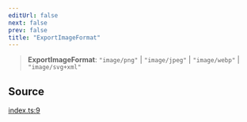 ```yaml
---
editUrl: false
next: false
prev: false
title: "ExportImageFormat"
---
```


> **ExportImageFormat**: `"image/png"` \| `"image/jpeg"` \| `"image/webp"` \| `"image/svg+xml"`

## Source

[index.ts:9](https://github.com/dgmjs/dgmjs/blob/main/packages/export/src/index.ts#L9)
